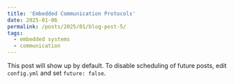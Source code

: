 ```yaml
---
title: 'Embedded Communication Protocols'
date: 2025-01-06
permalink: /posts/2025/01/blog-post-5/
tags:
  - embedded systems
  - communication
---
```


This post will show up by default. To disable scheduling of future posts, edit `config.yml` and set `future: false`. 
